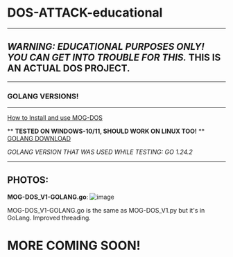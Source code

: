 # DOS-ATTACK-educational
---
## _WARNING: EDUCATIONAL PURPOSES ONLY! YOU CAN GET INTO TROUBLE FOR THIS._ THIS IS AN ACTUAL DOS PROJECT.
---
### GOLANG VERSIONS!
--- 

[How to Install and use MOG-DOS](https://github.com/MOG-Developing/DOS-ATTACK-educational/blob/main/HowToInstall.md)

** __TESTED ON WINDOWS-10/11, SHOULD WORK ON LINUX TOO!__ **
[GOLANG DOWNLOAD](https://go.dev/doc/install)

*GOLANG VERSION THAT WAS USED WHILE TESTING: GO 1.24.2*

---

## PHOTOS:

**MOG-DOS_V1-GOLANG.go**: ![image](https://github.com/user-attachments/assets/7cf494d5-a83d-4667-9b17-9aeb0aa9ffa7)

MOG-DOS_V1-GOLANG.go is the same as MOG-DOS_V1.py but it's in GoLang. Improved threading.

# MORE COMING SOON!
